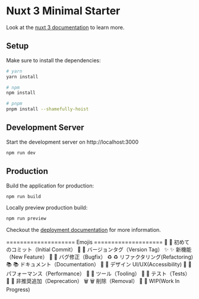# Nuxt 3 Minimal Starter

Look at the [nuxt 3 documentation](https://v3.nuxtjs.org) to learn more.

## Setup

Make sure to install the dependencies:

```bash
# yarn
yarn install

# npm
npm install

# pnpm
pnpm install --shamefully-hoist
```

## Development Server

Start the development server on http://localhost:3000

```bash
npm run dev
```

## Production

Build the application for production:

```bash
npm run build
```

Locally preview production build:

```bash
npm run preview
```

Checkout the [deployment documentation](https://v3.nuxtjs.org/guide/deploy/presets) for more information.

==================== Emojis ====================
🎉 :tada: 初めてのコミット（Initial Commit）
🔖 :bookmark: バージョンタグ（Version Tag）
✨ :sparkles: 新機能（New Feature）
🐛 :bug: バグ修正（Bugfix）
♻️ :recycle: リファクタリング(Refactoring)
📚 :books: ドキュメント（Documentation）
🎨 :art: デザイン UI/UX(Accessibility)
🐎 :horse: パフォーマンス（Performance）
🔧 :wrench: ツール（Tooling）
🚨 :rotating_light: テスト（Tests）
💩 :hankey: 非推奨追加（Deprecation）
🗑️ :wastebasket: 削除（Removal）
🚧 :construction: WIP(Work In Progress)
